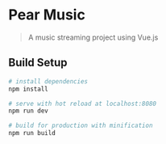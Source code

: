 # Pear Music

> A music streaming project using Vue.js

## Build Setup

``` bash
# install dependencies
npm install

# serve with hot reload at localhost:8080
npm run dev

# build for production with minification
npm run build
```
